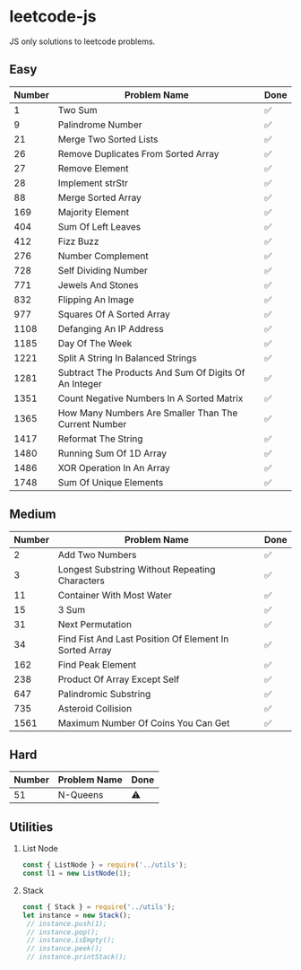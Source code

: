 # leetcode-js
JS only solutions to leetcode problems.

## Easy

|Number|Problem Name|Done
|---|---|---|
|1|Two Sum|✅
|9|Palindrome Number|✅
|21|Merge Two Sorted Lists|✅
|26|Remove Duplicates From Sorted Array|✅
|27|Remove Element|✅
|28|Implement strStr|✅
|88|Merge Sorted Array|✅
|169|Majority Element|✅
|404|Sum Of Left Leaves|✅
|412|Fizz Buzz|✅
|276|Number Complement|✅
|728|Self Dividing Number|✅
|771|Jewels And Stones|✅
|832|Flipping An Image|✅
|977|Squares Of A Sorted Array|✅
|1108|Defanging An IP Address|✅
|1185|Day Of The Week|✅
|1221|Split A String In Balanced Strings|✅
|1281|Subtract The Products And Sum Of Digits Of An Integer|✅
|1351|Count Negative Numbers In A Sorted Matrix|✅
|1365|How Many Numbers Are Smaller Than The Current Number|✅
|1417|Reformat The String|✅
|1480|Running Sum Of 1D Array|✅
|1486|XOR Operation In An Array|✅
|1748|Sum Of Unique Elements|✅

## Medium

|Number|Problem Name|Done
|---|---|---|
|2|Add Two Numbers|✅
|3|Longest Substring Without Repeating Characters|✅
|11|Container With Most Water|✅
|15|3 Sum|✅
|31|Next Permutation|✅
|34|Find Fist And Last Position Of Element In Sorted Array|✅
|162|Find Peak Element|✅
|238|Product Of Array Except Self|✅
|647|Palindromic Substring|✅
|735|Asteroid Collision|✅
|1561|Maximum Number Of Coins You Can Get|✅


## Hard

|Number|Problem Name|Done
|---|---|---|
|51|N-Queens|⚠

## Utilities

1. List Node
    ```js
   const { ListNode } = require('../utils');
   const l1 = new ListNode(1);
    ```
2. Stack
    ```js
    const { Stack } = require('../utils');
    let instance = new Stack();
     // instance.push(1);
     // instance.pop();
     // instance.isEmpty();
     // instance.peek();
     // instance.printStack();
   ```
